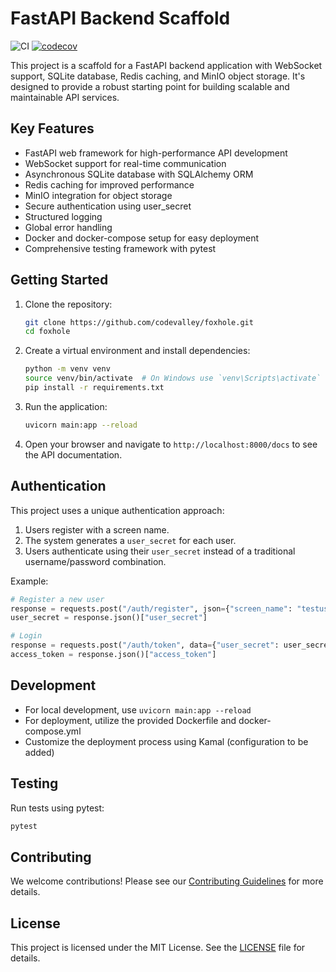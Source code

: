 # FastAPI Backend Scaffold

![CI](https://github.com/codevalley/foxhole/workflows/CI/badge.svg)
[![codecov](https://codecov.io/gh/codevalley/foxhole/branch/main/graph/badge.svg)](https://codecov.io/gh/codevalley/foxhole)

This project is a scaffold for a FastAPI backend application with WebSocket support, SQLite database, Redis caching, and MinIO object storage. It's designed to provide a robust starting point for building scalable and maintainable API services.

## Key Features

- FastAPI web framework for high-performance API development
- WebSocket support for real-time communication
- Asynchronous SQLite database with SQLAlchemy ORM
- Redis caching for improved performance
- MinIO integration for object storage
- Secure authentication using user_secret
- Structured logging
- Global error handling
- Docker and docker-compose setup for easy deployment
- Comprehensive testing framework with pytest

## Getting Started

1. Clone the repository:
   ```bash
   git clone https://github.com/codevalley/foxhole.git
   cd foxhole
   ```

2. Create a virtual environment and install dependencies:
   ```bash
   python -m venv venv
   source venv/bin/activate  # On Windows use `venv\Scripts\activate`
   pip install -r requirements.txt
   ```

3. Run the application:
   ```bash
   uvicorn main:app --reload
   ```

4. Open your browser and navigate to `http://localhost:8000/docs` to see the API documentation.

## Authentication

This project uses a unique authentication approach:

1. Users register with a screen name.
2. The system generates a `user_secret` for each user.
3. Users authenticate using their `user_secret` instead of a traditional username/password combination.

Example:
```python
# Register a new user
response = requests.post("/auth/register", json={"screen_name": "testuser"})
user_secret = response.json()["user_secret"]

# Login
response = requests.post("/auth/token", data={"user_secret": user_secret})
access_token = response.json()["access_token"]
```

## Development

- For local development, use `uvicorn main:app --reload`
- For deployment, utilize the provided Dockerfile and docker-compose.yml
- Customize the deployment process using Kamal (configuration to be added)

## Testing

Run tests using pytest:
```bash
pytest
```

## Contributing

We welcome contributions! Please see our [Contributing Guidelines](CONTRIBUTING.md) for more details.

## License

This project is licensed under the MIT License. See the [LICENSE](LICENSE) file for details.

